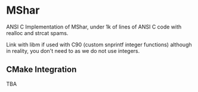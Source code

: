 # MShar

ANSI C Implementation of MShar, under 1k of lines of ANSI C code with realloc and strcat spams.

Link with libm if used with C90 (custom snprintf integer functions) although in reality, you don't need to as we do not use integers.

## CMake Integration

TBA